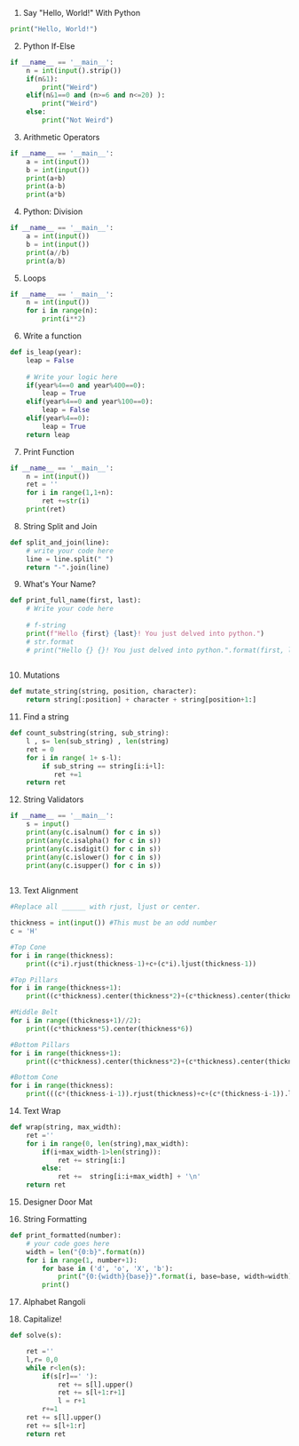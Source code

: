 

1. Say "Hello, World!" With Python

```python
print("Hello, World!")
```
2. Python If-Else

```python
if __name__ == '__main__':
    n = int(input().strip())
    if(n&1):
        print("Weird")
    elif(n&1==0 and (n>=6 and n<=20) ):
        print("Weird")
    else:
        print("Not Weird")

```
3. Arithmetic Operators

```python
if __name__ == '__main__':
    a = int(input())
    b = int(input())
    print(a+b)
    print(a-b)
    print(a*b)
```

4. Python: Division


```python
if __name__ == '__main__':
    a = int(input())
    b = int(input())
    print(a//b)
    print(a/b)
```

5. Loops
```python
if __name__ == '__main__':
    n = int(input())
    for i in range(n):
        print(i**2)
```

6. Write a function

```python
def is_leap(year):
    leap = False
    
    # Write your logic here
    if(year%4==0 and year%400==0):
        leap = True
    elif(year%4==0 and year%100==0):
        leap = False
    elif(year%4==0):
        leap = True
    return leap
```

7. Print Function

```python
if __name__ == '__main__':
    n = int(input())
    ret = ''
    for i in range(1,1+n):
        ret +=str(i)
    print(ret)

```


8. String Split and Join

```python
def split_and_join(line):
    # write your code here
    line = line.split(" ")
    return "-".join(line)

```

9. What's Your Name?
```python
def print_full_name(first, last):
    # Write your code here
    
    # f-string
    print(f"Hello {first} {last}! You just delved into python.")
    # str.format
    # print("Hello {} {}! You just delved into python.".format(first, last))
    

```

10. Mutations

```python
def mutate_string(string, position, character):
    return string[:position] + character + string[position+1:]

```

11. Find a string

```python
def count_substring(string, sub_string):
    l , s= len(sub_string) , len(string)
    ret = 0
    for i in range( 1+ s-l):
        if sub_string == string[i:i+l]:
           ret +=1
    return ret

```
12. String Validators

```python
if __name__ == '__main__':
    s = input()
    print(any(c.isalnum() for c in s))
    print(any(c.isalpha() for c in s))
    print(any(c.isdigit() for c in s))
    print(any(c.islower() for c in s))
    print(any(c.isupper() for c in s))
    
```

13. Text Alignment

```python
#Replace all ______ with rjust, ljust or center. 

thickness = int(input()) #This must be an odd number
c = 'H'

#Top Cone
for i in range(thickness):
    print((c*i).rjust(thickness-1)+c+(c*i).ljust(thickness-1))

#Top Pillars
for i in range(thickness+1):
    print((c*thickness).center(thickness*2)+(c*thickness).center(thickness*6))

#Middle Belt
for i in range((thickness+1)//2):
    print((c*thickness*5).center(thickness*6))    

#Bottom Pillars
for i in range(thickness+1):
    print((c*thickness).center(thickness*2)+(c*thickness).center(thickness*6))    

#Bottom Cone
for i in range(thickness):
    print(((c*(thickness-i-1)).rjust(thickness)+c+(c*(thickness-i-1)).ljust(thickness)).rjust(thickness*6))
```

14. Text Wrap


```python
def wrap(string, max_width):
    ret =''
    for i in range(0, len(string),max_width):
        if(i+max_width-1>len(string)):
            ret += string[i:]            
        else:
            ret +=  string[i:i+max_width] + '\n'
    return ret

```

15. Designer Door Mat

16. String Formatting
```python 
def print_formatted(number):
    # your code goes here
    width = len("{0:b}".format(n))
    for i in range(1, number+1):
        for base in ('d', 'o', 'X', 'b'):
            print("{0:{width}{base}}".format(i, base=base, width=width), end=' ')
        print()
```


17. Alphabet Rangoli



18. Capitalize!

```python
def solve(s):

    ret =''
    l,r= 0,0
    while r<len(s):
        if(s[r]==' '):
            ret += s[l].upper()
            ret += s[l+1:r+1]
            l = r+1
        r+=1
    ret += s[l].upper()
    ret += s[l+1:r]
    return ret
```